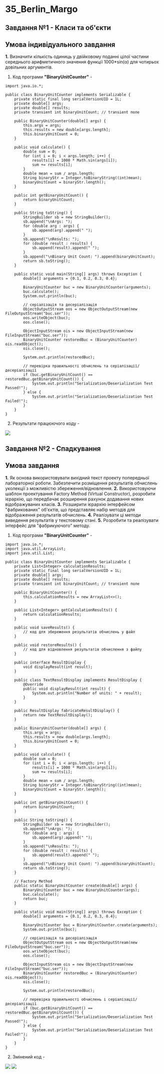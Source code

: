 # 35_Berlin_Margo

## Завдання №1 - Класи та об'єкти  

## Умова індивідуального завдання
**1.** Визначити кількість одиниць у двійковому поданні цілої частини
середнього арифметичного значення функції 1000*sin(α) для чотирьох
довільних аргументів.

1. Код програми **"BinaryUnitCounter"** - 

```
import java.io.*;

public class BinaryUnitCounter implements Serializable {
    private static final long serialVersionUID = 1L;
    private double[] args;
    private double[] results;
    private transient int binaryUnitCount; // transient поле
    
    public BinaryUnitCounter(double[] args) {
        this.args = args;
        this.results = new double[args.length];
        this.binaryUnitCount = 0;
    }
    
    public void calculate() {
        double sum = 0;
        for (int i = 0; i < args.length; i++) {
            results[i] = 1000 * Math.sin(args[i]);
            sum += results[i];
        }
        double mean = sum / args.length;
        String binaryStr = Integer.toBinaryString((int)mean);
        binaryUnitCount = binaryStr.length();
    }
    
    public int getBinaryUnitCount() {
        return binaryUnitCount;
    }
    
    public String toString() {
        StringBuilder sb = new StringBuilder();
        sb.append("\nArgs: ");
        for (double arg : args) {
            sb.append(arg).append(" ");
        }
        sb.append("\nResults: ");
        for (double result : results) {
            sb.append(result).append(" ");
        }
        sb.append("\nBinary Unit Count: ").append(binaryUnitCount);
        return sb.toString();
    }
    
    public static void main(String[] args) throws Exception {
        double[] arguments = {0.1, 0.2, 0.3, 0.4};
        
        BinaryUnitCounter buc = new BinaryUnitCounter(arguments);
        buc.calculate();
        System.out.println(buc);
        
        // серіалізація та десеріалізація
        ObjectOutputStream oos = new ObjectOutputStream(new FileOutputStream("buc.ser"));
        oos.writeObject(buc);
        oos.close();
        
        ObjectInputStream ois = new ObjectInputStream(new FileInputStream("buc.ser"));
        BinaryUnitCounter restoredBuc = (BinaryUnitCounter) ois.readObject();
        ois.close();
        
        System.out.println(restoredBuc);
        
        // перевірка правильності обчислень та серіалізації/десеріалізації
        if (buc.getBinaryUnitCount() == restoredBuc.getBinaryUnitCount()) {
            System.out.println("Serialization/Deserialization Test Passed!");
        } else {
            System.out.println("Serialization/Deserialization Test Failed!");
        }
    }
}
```

2. Результати працюючого коду -

<img src="https://github.com/MargoBB/35_Berlin_Margo/blob/main/src/1.png">

## Завдання №2 - Спадкування

## Умова завдання

**1.** Як основа використовувати вихідний текст проекту попередньої лабораторної роботи. Забезпечити розміщення результатів обчислень уколекції з можливістю збереження/відновлення.
**2.** Використовуючи шаблон проектування Factory Method (Virtual Constructor), розробити ієрархію, що передбачає розширення рахунок додавання
нових відображуваних класів.
**3.** Розширити ієрархію інтерфейсом "фабрикованих" об'єктів, що представляє набір методів для відображення результатів обчислень.
**4.** Реалізувати ці методи виведення результатів у текстовому стані.
**5.** Розробити та реалізувати інтерфейс для "фабрикуючого" методу.

1. Код програми **"BinaryUnitCounter"** -

```
import java.io.*;
import java.util.ArrayList;
import java.util.List;

public class BinaryUnitCounter implements Serializable {
    private List<Integer> calculationResults;
    private static final long serialVersionUID = 1L;
    private double[] args;
    private double[] results;
    private transient int binaryUnitCount; // transient поле
    
    public BinaryUnitCounter() {
        this.calculationResults = new ArrayList<>();
    }

    public List<Integer> getCalculationResults() {
        return calculationResults;
    }

    public void saveResults() {
        // код для збереження результатів обчислень у файл
    }

    public void restoreResults() {
        // код для відновлення результатів обчислення з файлу
    }

    public interface ResultDisplay {
        void displayResult(int result);
    }

    public class TextResultDisplay implements ResultDisplay {
        @Override
        public void displayResult(int result) {
            System.out.println("Number of units: " + result);
        }
    }

    public ResultDisplay fabricateResultDisplay() {
        return new TextResultDisplay();
    }

    public BinaryUnitCounter(double[] args) {
        this.args = args;
        this.results = new double[args.length];
        this.binaryUnitCount = 0;
    }
    
    public void calculate() {
        double sum = 0;
        for (int i = 0; i < args.length; i++) {
            results[i] = 1000 * Math.sin(args[i]);
            sum += results[i];
        }
        double mean = sum / args.length;
        String binaryStr = Integer.toBinaryString((int)mean);
        binaryUnitCount = binaryStr.length();
    }
    
    public int getBinaryUnitCount() {
        return binaryUnitCount;
    }
    
    public String toString() {
        StringBuilder sb = new StringBuilder();
        sb.append("\nArgs: ");
        for (double arg : args) {
            sb.append(arg).append(" ");
        }
        sb.append("\nResults: ");
        for (double result : results) {
            sb.append(result).append(" ");
        }
        sb.append("\nBinary Unit Count: ").append(binaryUnitCount);
        return sb.toString();
    }
    
    // Factory Method
    public static BinaryUnitCounter create(double[] args) {
        BinaryUnitCounter buc = new BinaryUnitCounter(args);
        buc.calculate();
        return buc;
    }
    
    public static void main(String[] args) throws Exception {
        double[] arguments = {0.1, 0.2, 0.3, 0.4};
        
        BinaryUnitCounter buc = BinaryUnitCounter.create(arguments);
        System.out.println(buc);
        
        // серіалізація та десеріалізація
        ObjectOutputStream oos = new ObjectOutputStream(new FileOutputStream("buc.ser"));
        oos.writeObject(buc);
        oos.close();
        
        ObjectInputStream ois = new ObjectInputStream(new FileInputStream("buc.ser"));
        BinaryUnitCounter restoredBuc = (BinaryUnitCounter) ois.readObject();
        ois.close();
        
        System.out.println(restoredBuc);
        
        // перевірка правильності обчислень і серіалізації/десеріалізації
        if (buc.getBinaryUnitCount() == restoredBuc.getBinaryUnitCount()) {
            System.out.println("Serialization/Deserialization Test Passed!");
        } else {
            System.out.println("Serialization/Deserialization Test Failed!");
        }
    }
}
```

2. Змінений код -

<img src="https://github.com/MargoBB/35_Berlin_Margo/blob/main/src/02.png">
<img src="https://github.com/MargoBB/35_Berlin_Margo/blob/main/src/3.png">